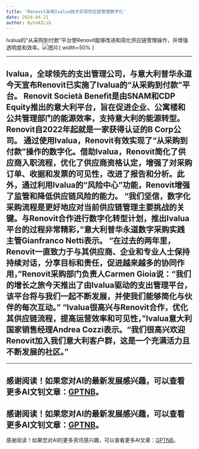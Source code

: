 ```yaml
---
title: 'Renovit采用Ivalua技术实现供应链管理数字化'
date: 2024-04-21
author: ByteAILib
---
```


Ivalua的“从采购到付款”平台使Renovit能够改进和简化供应链管理操作，并增强透明度和效率。![图片](https://ai-techpark.com/wp-content/uploads/2020/06/Buyer-Guide-500x281-1.jpg){ width=50% }

---

Ivalua，全球领先的支出管理公司，与意大利普华永道今天宣布Renovit已实施了Ivalua的“从采购到付款”平台。
Renovit Società Benefit是由SNAM和CDP Equity推出的意大利平台，旨在促进企业、公寓楼和公共管理部门的能源效率，支持意大利的能源转型。Renovit自2022年起就是一家获得认证的B Corp公司。
通过使用Ivalua，Renovit有效实现了“从采购到付款”操作的数字化。借助Ivalua，Renovit简化了供应商入职流程，优化了供应商资格认定，增强了对采购订单、收据和发票的可见性，改进了报告和分析。此外，通过利用Ivalua的“风险中心”功能，Renovit增强了监管和降低供应链风险的能力。
“我们坚信，数字化采购流程是更好地应对当前供应链管理主要挑战的关键。与Renovit合作进行数字化转型计划，推出Ivalua平台的过程非常精彩，”意大利普华永道数字采购实践主管Gianfranco Netti表示。
“在过去的两年里，Renovit一直致力于与其供应商、企业和专业人士保持持续对话，分享目标和责任，促进越来越多的协同作用，”Renovit采购部门负责人Carmen Gioia说：“我们的增长之旅今天推出了由Ivalua驱动的支出管理平台，该平台将与我们一起不断发展，并使我们能够简化与伙伴的每次互动。”
“Ivalua很高兴与Renovit合作，优化其供应链流程，提高运营效率和可见性，”Ivalua意大利国家销售经理Andrea Cozzi表示。“我们很高兴欢迎Renovit加入我们意大利客户群，这是一个充满活力且不断发展的社区。”
---

---
感谢阅读！如果您对AI的最新发展感兴趣，可以查看更多AI文钊文章：[GPTNB](https://gptnb.com)。
---
感谢阅读！如果您对AI的最新发展感兴趣，可以查看更多AI文钊文章：[GPTNB](https://gptnb.com)。
---
感谢阅读！如果您对AI的更多资讯感兴趣，可以查看更多AI文章：[GPTNB](https://gptnb.com)。